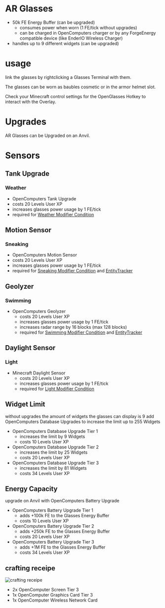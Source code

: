 # AR Glasses
* 50k FE Energy Buffer (can be upgraded)
  * consumes power when worn (1 FE/tick without upgrades)
  * can be charged in OpenComputers charger or by any ForgeEnergy compatible device (like EnderIO Wireless Charger)
* handles up to 9 different widgets  (can be upgraded)

# usage
link the glasses by rightclicking a Glasses Terminal with them.

The glasses can be worn as baubles cosmetic or in the armor helmet slot.

Check your Minecraft control settings for the OpenGlasses Hotkey to interact with the Overlay.

# Upgrades
AR Glasses can be Upgraded on an Anvil.

# Sensors
## Tank Upgrade
### Weather
  * OpenComputers Tank Upgrade
  * costs 20 Levels User XP
  * increases glasses power usage by 1 FE/tick
  * required for [Weather Modifier Condition](WidgetModifierConditions#Weather)

## Motion Sensor
### Sneaking
  * OpenComputers Motion Sensor
  * costs 20 Levels User XP
  * increases glasses power usage by 1 FE/tick
  * required for [Sneaking Modifier Condition](WidgetModifierConditions#Sneaking) and [EntityTracker](Widget_EntityTracker3D)

## Geolyzer
### Swimming
* OpenComputers Geolyzer
  * costs 20 Levels User XP
  * increases glasses power usage by 1 FE/tick
  * increases radar range by 16 blocks (max 128 blocks)
  * required for [Swimming Modifier Condition](WidgetModifierConditions#Swimming) and [EntityTracker](Widget_EntityTracker3D)

## Daylight Sensor
### Light
* Minecraft Daylight Sensor
  * costs 20 Levels User XP
  * increases glasses power usage by 1 FE/tick
  * required for [Light Modifier Condition](WidgetModifierConditions#Light)



## Widget Limit
without upgrades the amount of widgets the glasses can display is 9
add OpenComputers Database Upgrades to increase the limit up to 255 Widgets
* OpenComputers Database Upgrade Tier 1
  * increases the limit by 9 Widgets
  * costs 10 Levels User XP
* OpenComputers Database Upgrade Tier 2
  * increases the limit by 25 Widgets
  * costs 20 Levels User XP
* OpenComputers Database Upgrade Tier 3
  * increases the limit by 81 Widgets
  * costs 34 Levels User XP


## Energy Capacity
upgrade on Anvil with OpenComputers Battery Upgrade
* OpenComputers Battery Upgrade Tier 1
  * adds +100k FE to the Glasses Energy Buffer
  * costs 10 Levels User XP
* OpenComputers Battery Upgrade Tier 2
  * adds +250k FE to the Glasses Energy Buffer
  * costs 20 Levels User XP
* OpenComputers Battery Upgrade Tier 3
  * adds +1M FE to the Glasses Energy Buffer
  * costs 34 Levels User XP

## crafting receipe
![crafting receipe](https://i.imgur.com/rPJJ9K6.jpg)
* 2x OpenComputer Screen Tier 3
* 1x OpenComputer Graphics Card Tier 3
* 1x OpenComputer Wireless Network Card